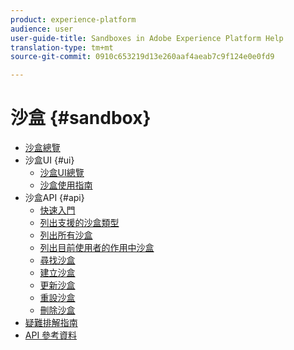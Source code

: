 ```yaml
---
product: experience-platform
audience: user
user-guide-title: Sandboxes in Adobe Experience Platform Help
translation-type: tm+mt
source-git-commit: 0910c653219d13e260aaf4aeab7c9f124e0e0fd9

---
```



# 沙盒 {#sandbox}

* [沙盒總覽](home.md)
* 沙盒UI {#ui}
   * [沙盒UI總覽](ui/overview.md)
   * [沙盒使用指南](ui/user-guide.md)
* 沙盒API {#api}
   * [快速入門](api/getting-started.md)
   * [列出支援的沙盒類型](api/list-sandbox-types.md)
   * [列出所有沙盒](api/list-all-sandboxes.md)
   * [列出目前使用者的作用中沙盒](api/list-active-sandboxes.md)
   * [尋找沙盒](api/look-up-sandbox.md)
   * [建立沙盒](api/create-sandbox.md)
   * [更新沙盒](api/update-sandbox.md)
   * [重設沙盒](api/reset-sandbox.md)
   * [刪除沙盒](api/delete-sandbox.md)
* [疑難排解指南](troubleshooting-guide.md)
* [API 參考資料](https://www.adobe.io/apis/experienceplatform/home/api-reference.html#!acpdr/swagger-specs/sandbox-api.yaml)